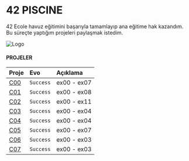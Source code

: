 
# 42 PISCINE

42 Ecole havuz eğitimini başarıyla tamamlayıp ana eğitime hak kazandım. Bu süreçte yaptığım projeleri paylaşmak istedim.


![Logo](https://media.licdn.com/dms/image/D4D22AQFfbrcVmGL0Lg/feedshare-shrink_800/0/1692790167184?e=2147483647&v=beta&t=z-3np3jx73JzuxVHk7bl292Ifj36gWrMK5RjJlej1zk)

#### PROJELER

| Proje | Evo     | Açıklama                |
| :-------- | :------- | :------------------------- |
|  [C00](https://github.com/Lushable/42Piscine-2023/tree/main/C00)        | `Success` | ex00 - ex07 |
|  [C01](https://github.com/Lushable/42Piscine-2023/tree/main/C01)        | `Success` | ex00 - ex08 |
|  [C02](https://github.com/Lushable/42Piscine-2023/tree/main/C02)        | `Success` |ex00 - ex11 |
|  [C03](https://github.com/Lushable/42Piscine-2023/tree/main/C03)        | `Success` | ex00 - ex04 |
|  [C04](https://github.com/Lushable/42Piscine-2023/tree/main/C04)        | `Success` |ex00 - ex04 |
|  [C05](https://github.com/Lushable/42Piscine-2023/tree/main/C05)        | `Success` | ex00 - ex07 |
|  [C06](https://github.com/Lushable/42Piscine-2023/tree/main/C06)        | `Success` | ex00 - ex03 |
|  [C07](https://github.com/Lushable/42Piscine-2023/tree/main/c07)        | `Success` | ex00 - ex03 |




  
